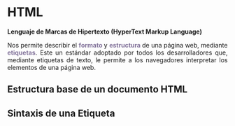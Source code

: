 
# HTML

**Lenguaje de Marcas de Hipertexto (HyperText Markup Language)**

<p style="text-align: justify">Nos permite describir el <span style="font-weight: bold; color: #83749b"> formato </span> y <span style="font-weight: bold; color: #83749b"> estructura </span> de una página web, mediante <span style="font-weight: bold; color: #83749b"> etiquetas</span>. Este un estándar adoptado por todos los desarrolladores que, mediante etiquetas de texto, le permite a los navegadores interpretar los elementos de una página web.</p>

## Estructura base de un documento HTML

<EstructuraHTML/>

## Sintaxis de una Etiqueta

